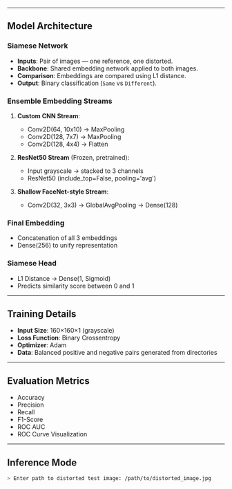 
---

##  Model Architecture

### Siamese Network

- **Inputs**: Pair of images — one reference, one distorted.
- **Backbone**: Shared embedding network applied to both images.
- **Comparison**: Embeddings are compared using L1 distance.
- **Output**: Binary classification (`Same` vs `Different`).

### Ensemble Embedding Streams

1. **Custom CNN Stream**:
   - Conv2D(64, 10x10) → MaxPooling  
   - Conv2D(128, 7x7) → MaxPooling  
   - Conv2D(128, 4x4) → Flatten  

2. **ResNet50 Stream** (Frozen, pretrained):
   - Input grayscale → stacked to 3 channels  
   - ResNet50 (include_top=False, pooling='avg')

3. **Shallow FaceNet-style Stream**:
   - Conv2D(32, 3x3) → GlobalAvgPooling → Dense(128)

### Final Embedding

- Concatenation of all 3 embeddings  
- Dense(256) to unify representation  

### Siamese Head

- L1 Distance → Dense(1, Sigmoid)  
- Predicts similarity score between 0 and 1

---

## Training Details

- **Input Size**: 160×160×1 (grayscale)
- **Loss Function**: Binary Crossentropy
- **Optimizer**: Adam
- **Data**: Balanced positive and negative pairs generated from directories

---

## Evaluation Metrics

- Accuracy
- Precision
- Recall
- F1-Score
- ROC AUC
- ROC Curve Visualization

---

## Inference Mode

```bash
> Enter path to distorted test image: /path/to/distorted_image.jpg
